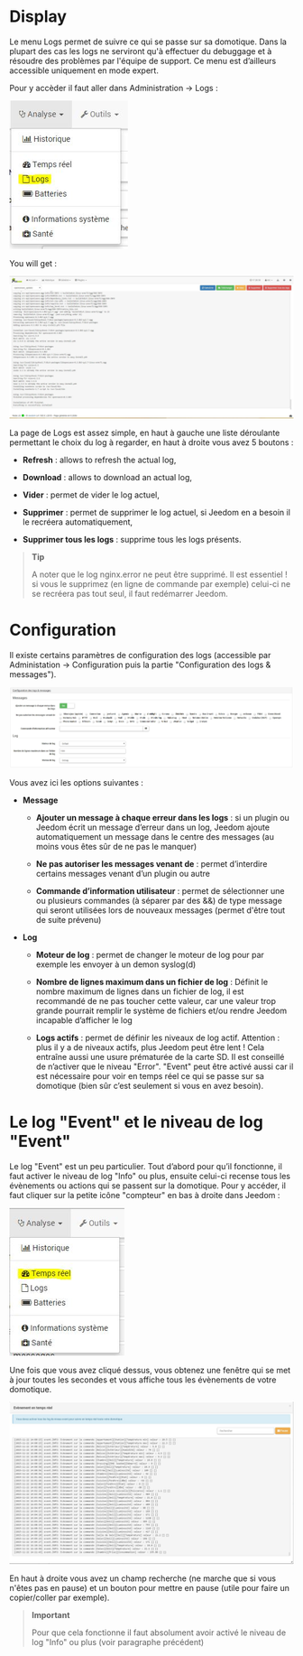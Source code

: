 Display
=======

Le menu Logs permet de suivre ce qui se passe sur sa domotique. Dans la plupart des cas les logs ne serviront qu'à effectuer du debuggage et à résoudre des problèmes par l'équipe de support. Ce menu est d’ailleurs accessible uniquement en mode expert.

Pour y accèder il faut aller dans Administration → Logs :

![](../images/log1.JPG)

You will get :

![](../images/log.JPG)

La page de Logs est assez simple, en haut à gauche une liste déroulante permettant le choix du log à regarder, en haut à droite vous avez 5 boutons :

-   **Refresh** : allows to refresh the actual log,

-   **Download** : allows to download an actual log,

-   **Vider** : permet de vider le log actuel,

-   **Supprimer** : permet de supprimer le log actuel, si Jeedom en a besoin il le recréera automatiquement,

-   **Supprimer tous les logs** : supprime tous les logs présents.

> **Tip**
>
> A noter que le log nginx.error ne peut être supprimé. Il est essentiel ! si vous le supprimez (en ligne de commande par exemple) celui-ci ne se recréera pas tout seul, il faut redémarrer Jeedom.

Configuration
=============

Il existe certains paramètres de configuration des logs (accessible par Administation → Configuration puis la partie "Configuration des logs & messages").

![](../images/log2.JPG)

Vous avez ici les options suivantes :

-   **Message**

    -   **Ajouter un message à chaque erreur dans les logs** : si un plugin ou Jeedom écrit un message d’erreur dans un log, Jeedom ajoute automatiquement un message dans le centre des messages (au moins vous êtes sûr de ne pas le manquer)

    -   **Ne pas autoriser les messages venant de** : permet d’interdire certains messages venant d’un plugin ou autre

    -   **Commande d’information utilisateur** : permet de sélectionner une ou plusieurs commandes (à séparer par des &&) de type message qui seront utilisées lors de nouveaux messages (permet d'être tout de suite prévenu)

-   **Log**

    -   **Moteur de log** : permet de changer le moteur de log pour par exemple les envoyer à un demon syslog(d)

    -   **Nombre de lignes maximum dans un fichier de log** : Définit le nombre maximum de lignes dans un fichier de log, il est recommandé de ne pas toucher cette valeur, car une valeur trop grande pourrait remplir le système de fichiers et/ou rendre Jeedom incapable d’afficher le log

    -   **Logs actifs** : permet de définir les niveaux de log actif. Attention : plus il y a de niveaux actifs, plus Jeedom peut être lent ! Cela entraîne aussi une usure prématurée de la carte SD. Il est conseillé de n’activer que le niveau "Error". "Event" peut être activé aussi car il est nécessaire pour voir en temps réel ce qui se passe sur sa domotique (bien sûr c’est seulement si vous en avez besoin).

Le log "Event" et le niveau de log "Event"
==========================================

Le log "Event" est un peu particulier. Tout d’abord pour qu’il fonctionne, il faut activer le niveau de log "Info" ou plus, ensuite celui-ci recense tous les évènements ou actions qui se passent sur la domotique. Pour y accéder, il faut cliquer sur la petite icône "compteur" en bas à droite dans Jeedom :

![](../images/log3.JPG)

Une fois que vous avez cliqué dessus, vous obtenez une fenêtre qui se met à jour toutes les secondes et vous affiche tous les évènements de votre domotique.

![](../images/log4.JPG)

En haut à droite vous avez un champ recherche (ne marche que si vous n'êtes pas en pause) et un bouton pour mettre en pause (utile pour faire un copier/coller par exemple).

> **Important**
>
> Pour que cela fonctionne il faut absolument avoir activé le niveau de log "Info" ou plus (voir paragraphe précédent)

